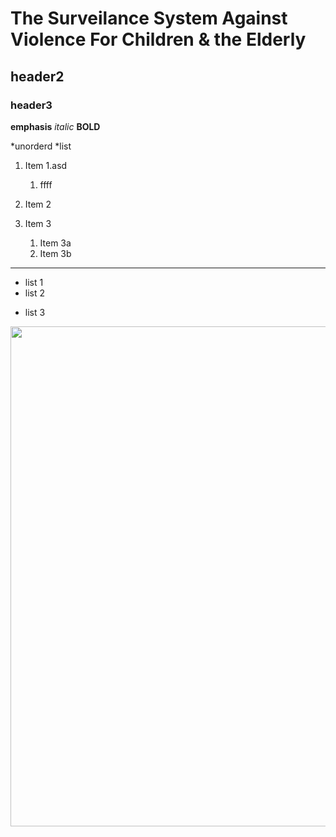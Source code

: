 # The Surveilance System Against Violence For Children & the Elderly
## header2 
### header3

**emphasis**
_italic_
__BOLD__

*unorderd
*list

1. Item
   1.asd
   1. ffff
1. Item 2

1. Item 3
   1. Item 3a
   1. Item 3b
---   
* list 1
* list 2
+ list 3

<img src="https://user-images.githubusercontent.com/28569107/30427378-8e49bf7e-998a-11e7-9c13-6629586edb11.png" width="800">
